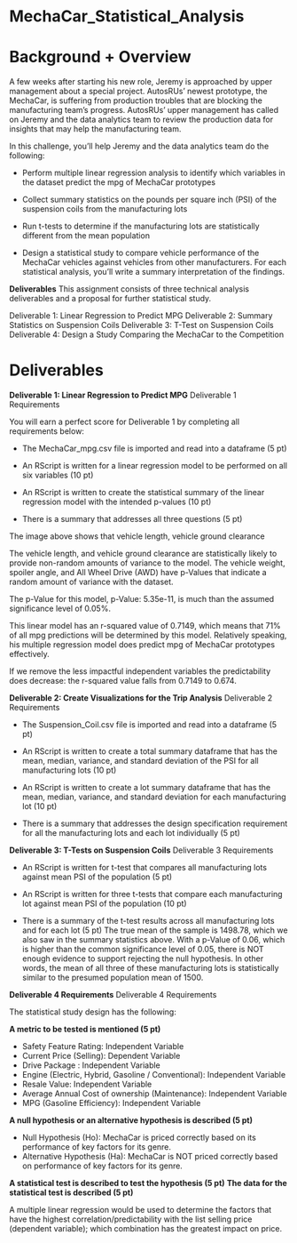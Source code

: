 # MechaCar_Statistical_Analysis

# Background + Overview

A few weeks after starting his new role, Jeremy is approached by upper management about a special project. AutosRUs’ newest prototype, the MechaCar, is suffering from production troubles that are blocking the manufacturing team’s progress. AutosRUs’ upper management has called on Jeremy and the data analytics team to review the production data for insights that may help the manufacturing team.

In this challenge, you’ll help Jeremy and the data analytics team do the following:

- Perform multiple linear regression analysis to identify which variables in the dataset predict the mpg of MechaCar prototypes

- Collect summary statistics on the pounds per square inch (PSI) of the suspension coils from the manufacturing lots

- Run t-tests to determine if the manufacturing lots are statistically different from the mean population

- Design a statistical study to compare vehicle performance of the MechaCar vehicles against vehicles from other manufacturers. For each statistical analysis, you’ll write a summary interpretation of the findings.

**Deliverables**
This assignment consists of three technical analysis deliverables and a proposal for further statistical study.

Deliverable 1: Linear Regression to Predict MPG
Deliverable 2: Summary Statistics on Suspension Coils
Deliverable 3: T-Test on Suspension Coils
Deliverable 4: Design a Study Comparing the MechaCar to the Competition

# Deliverables

**Deliverable 1: Linear Regression to Predict MPG**
Deliverable 1 Requirements

You will earn a perfect score for Deliverable 1 by completing all requirements below:

- The MechaCar_mpg.csv file is imported and read into a dataframe (5 pt)

- An RScript is written for a linear regression model to be performed on all six variables (10 pt)

- An RScript is written to create the statistical summary of the linear regression model with the intended p-values (10 pt)

- There is a summary that addresses all three questions (5 pt)


The image above shows that vehicle length, vehicle ground clearance 

The vehicle length, and vehicle ground clearance are statistically likely to provide non-random amounts of variance to the model. The vehicle weight, spoiler angle, and All Wheel Drive (AWD) have p-Values that indicate a random amount of variance with the dataset.

The p-Value for this model, p-Value: 5.35e-11, is much than the assumed significance level of 0.05%.

This linear model has an r-squared value of 0.7149, which means that 71% of all mpg predictions will be determined by this model. Relatively speaking, his multiple regression model does predict mpg of MechaCar prototypes effectively.

If we remove the less impactful independent variables the predictability does decrease: the r-squared value falls from 0.7149 to 0.674.

**Deliverable 2: Create Visualizations for the Trip Analysis**
Deliverable 2 Requirements

- The Suspension_Coil.csv file is imported and read into a dataframe (5 pt)

- An RScript is written to create a total summary dataframe that has the mean, median, variance, and standard deviation of the PSI for all manufacturing lots (10 pt)

- An RScript is written to create a lot summary dataframe that has the mean, median, variance, and standard deviation for each manufacturing lot (10 pt)

- There is a summary that addresses the design specification requirement for all the manufacturing lots and each lot individually (5 pt)

**Deliverable 3: T-Tests on Suspension Coils**
Deliverable 3 Requirements

- An RScript is written for t-test that compares all manufacturing lots against mean PSI of the population (5 pt)
- An RScript is written for three t-tests that compare each manufacturing lot against mean PSI of the population (10 pt)


- There is a summary of the t-test results across all manufacturing lots and for each lot (5 pt)
The true mean of the sample is 1498.78, which we also saw in the summary statistics above. With a p-Value of 0.06, which is higher than the common significance level of 0.05, there is NOT enough evidence to support rejecting the null hypothesis. In other words, the mean of all three of these manufacturing lots is statistically similar to the presumed population mean of 1500.

**Deliverable 4 Requirements**
Deliverable 4 Requirements

The statistical study design has the following:

**A metric to be tested is mentioned (5 pt)** 
- Safety Feature Rating: Independent Variable
- Current Price (Selling): Dependent Variable
- Drive Package : Independent Variable
- Engine (Electric, Hybrid, Gasoline / Conventional): Independent Variable
- Resale Value: Independent Variable
- Average Annual Cost of ownership (Maintenance): Independent Variable
- MPG (Gasoline Efficiency): Independent Variable

**A null hypothesis or an alternative hypothesis is described (5 pt)**
- Null Hypothesis (Ho): MechaCar is priced correctly based on its performance of key factors for its genre.
- Alternative Hypothesis (Ha): MechaCar is NOT priced correctly based on performance of key factors for its genre.

**A statistical test is described to test the hypothesis (5 pt)**
**The data for the statistical test is described (5 pt)**

A multiple linear regression would be used to determine the factors that have the highest correlation/predictability with the list selling price (dependent variable); which combination has the greatest impact on price.
